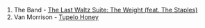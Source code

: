 
1. The Band - [The Last Waltz Suite: The Weight (feat. The Staples)](https://open.spotify.com/track/3TKOJWYOMrp98OB19y1A0n?si=f3947f143f104a2a)
2. Van Morrison - [Tupelo Honey](https://open.spotify.com/track/5G4W4UzaJIpYl0ar95Cs17?si=285d4a87bfe343de)